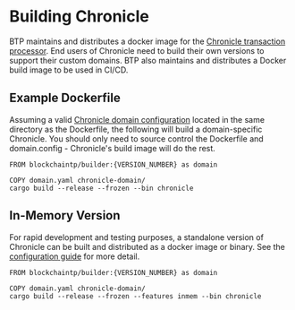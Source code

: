 # Building Chronicle

BTP maintains and distributes a docker image for the
[Chronicle transaction processor](./chronicle_architecture.md#transaction-processor).
End users of Chronicle need to build their own versions to support
their custom domains. BTP also maintains and distributes a Docker build
image to be used in CI/CD.

## Example Dockerfile

Assuming a valid [Chronicle domain configuration](./domain_modeling.md) located
in the same directory as the Dockerfile, the following will build a
domain-specific Chronicle. You should only need to source control the Dockerfile
and domain.config - Chronicle's build image will do the rest.

```docker
FROM blockchaintp/builder:{VERSION_NUMBER} as domain

COPY domain.yaml chronicle-domain/
cargo build --release --frozen --bin chronicle
```

## In-Memory Version

For rapid development and testing purposes, a standalone version of Chronicle
can be built and distributed as a docker image or binary. See the
[configuration guide](./config.md) for more detail.

```docker
FROM blockchaintp/builder:{VERSION_NUMBER} as domain

COPY domain.yaml chronicle-domain/
cargo build --release --frozen --features inmem --bin chronicle
```
